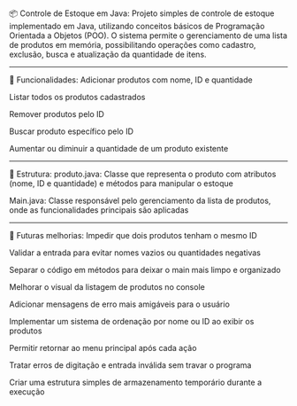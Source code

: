📦 Controle de Estoque em Java:
Projeto simples de controle de estoque implementado em Java, utilizando conceitos básicos de Programação Orientada a Objetos (POO). O sistema permite o gerenciamento de uma lista de produtos em memória, possibilitando operações como cadastro, exclusão, busca e atualização da quantidade de itens.

---

🔧 Funcionalidades:
Adicionar produtos com nome, ID e quantidade

Listar todos os produtos cadastrados

Remover produtos pelo ID

Buscar produto específico pelo ID

Aumentar ou diminuir a quantidade de um produto existente

---

📁 Estrutura:
produto.java: Classe que representa o produto com atributos (nome, ID e quantidade) e métodos para manipular o estoque

Main.java: Classe responsável pelo gerenciamento da lista de produtos, onde as funcionalidades principais são aplicadas

---

🚀 Futuras melhorias:
Impedir que dois produtos tenham o mesmo ID

Validar a entrada para evitar nomes vazios ou quantidades negativas

Separar o código em métodos para deixar o main mais limpo e organizado

Melhorar o visual da listagem de produtos no console

Adicionar mensagens de erro mais amigáveis para o usuário

Implementar um sistema de ordenação por nome ou ID ao exibir os produtos

Permitir retornar ao menu principal após cada ação

Tratar erros de digitação e entrada inválida sem travar o programa

Criar uma estrutura simples de armazenamento temporário durante a execução
